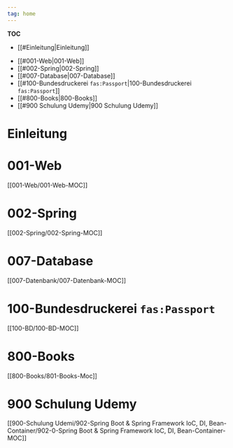 ```yaml
---
tag: home 
---
```


**TOC**
* [[#Einleitung|Einleitung]]
- [[#001-Web|001-Web]]
- [[#002-Spring|002-Spring]]
- [[#007-Database|007-Database]]
- [[#100-Bundesdruckerei `fas:Passport`|100-Bundesdruckerei `fas:Passport`]]
- [[#800-Books|800-Books]]
- [[#900 Schulung Udemy|900 Schulung Udemy]]




# Einleitung

# 001-Web
[[001-Web/001-Web-MOC]]

# 002-Spring
[[002-Spring/002-Spring-MOC]]

# 007-Database
[[007-Datenbank/007-Datenbank-MOC]]

# 100-Bundesdruckerei `fas:Passport` 
[[100-BD/100-BD-MOC]]


# 800-Books
[[800-Books/801-Books-Moc]]

# 900 Schulung Udemy
[[900-Schulung Udemi/902-Spring Boot & Spring Framework IoC, DI, Bean-Container/902-0-Spring Boot & Spring Framework IoC, DI, Bean-Container-MOC]]

